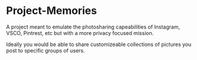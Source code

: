 # Project-Memories
A project meant to emulate the photosharing capeabilities of Instagram, VSCO, Pintrest, etc but with a more privacy focused mission. 

Ideally you would be able to share customizeable collections of pictures you post to specific groups of users.
